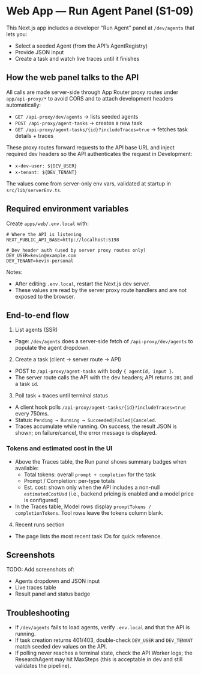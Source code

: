 # Web App — Run Agent Panel (S1-09)

This Next.js app includes a developer “Run Agent” panel at `/dev/agents` that lets you:

- Select a seeded Agent (from the API’s AgentRegistry)
- Provide JSON input
- Create a task and watch live traces until it finishes

## How the web panel talks to the API

All calls are made server-side through App Router proxy routes under `app/api-proxy/*` to avoid CORS and to attach development headers automatically:

- `GET /api-proxy/dev/agents` → lists seeded agents
- `POST /api-proxy/agent-tasks` → creates a new task
- `GET /api-proxy/agent-tasks/{id}?includeTraces=true` → fetches task details + traces

These proxy routes forward requests to the API base URL and inject required dev headers so the API authenticates the request in Development:

- `x-dev-user: ${DEV_USER}`
- `x-tenant: ${DEV_TENANT}`

The values come from server-only env vars, validated at startup in `src/lib/serverEnv.ts`.

## Required environment variables

Create `apps/web/.env.local` with:

```dotenv
# Where the API is listening
NEXT_PUBLIC_API_BASE=http://localhost:5198

# Dev header auth (used by server proxy routes only)
DEV_USER=kevin@example.com
DEV_TENANT=kevin-personal
```

Notes:

- After editing `.env.local`, restart the Next.js dev server.
- These values are read by the server proxy route handlers and are not exposed to the browser.

## End-to-end flow

1. List agents (SSR)

- Page: `/dev/agents` does a server-side fetch of `/api-proxy/dev/agents` to populate the agent dropdown.

2. Create a task (client → server route → API)

- POST to `/api-proxy/agent-tasks` with body `{ agentId, input }`.
- The server route calls the API with the dev headers; API returns `201` and a task `id`.

3. Poll task + traces until terminal status

- A client hook polls `/api-proxy/agent-tasks/{id}?includeTraces=true` every 750ms.
- Status: `Pending → Running → Succeeded|Failed|Canceled`.
- Traces accumulate while running. On success, the result JSON is shown; on failure/cancel, the error message is displayed.

### Tokens and estimated cost in the UI

- Above the Traces table, the Run panel shows summary badges when available:
  - Total tokens: overall `prompt + completion` for the task
  - Prompt / Completion: per-type totals
  - Est. cost: shown only when the API includes a non-null `estimatedCostUsd` (i.e., backend pricing is enabled and a model price is configured)
- In the Traces table, Model rows display `promptTokens / completionTokens`. Tool rows leave the tokens column blank.

4. Recent runs section

- The page lists the most recent task IDs for quick reference.

## Screenshots

TODO: Add screenshots of:

- Agents dropdown and JSON input
- Live traces table
- Result panel and status badge

## Troubleshooting

- If `/dev/agents` fails to load agents, verify `.env.local` and that the API is running.
- If task creation returns 401/403, double-check `DEV_USER` and `DEV_TENANT` match seeded dev values on the API.
- If polling never reaches a terminal state, check the API Worker logs; the ResearchAgent may hit MaxSteps (this is acceptable in dev and still validates the pipeline).
